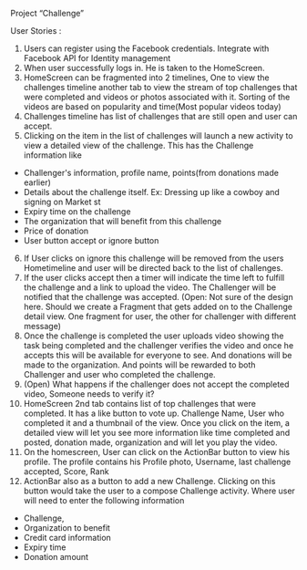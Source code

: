 Project “Challenge”

User Stories :

1. Users can register using the Facebook credentials. Integrate with Facebook API for Identity management
2. When user successfully logs in. He is taken to the HomeScreen.
3. HomeScreen can be fragmented into 2 timelines, One to view the challenges timeline another tab to view the stream of top challenges that were completed and videos or photos associated with it. Sorting of the videos are based on popularity and time(Most popular videos today)  
4. Challenges timeline has list of challenges that are still open and user can accept.
5. Clicking on the item in the list of challenges will launch a new activity to view a detailed view of the challenge. This has the Challenge information like
  * Challenger's information, profile name, points(from donations made earlier)
  * Details about the challenge itself. Ex: Dressing up like a cowboy and signing on Market st
  * Expiry time on the challenge
  * The organization that will benefit from this challenge
  * Price of donation
  * User button accept or ignore button
6. If User clicks on ignore this challenge will be removed from the users Hometimeline and user will be directed back to the list of challenges.
7. If the user clicks accept then a timer will indicate the time left to fulfill the challenge and a link to upload the video. The Challenger will be notified that the challenge was accepted. (Open: Not sure of the design here. Should we create a Fragment that gets added on to the Challenge detail view. One fragment for user, the other for challenger with different message)
8. Once the challenge is completed the user uploads video showing the task being completed and the challenger verifies the video and once he accepts this will be available for everyone to see. And donations will be made to the organization. And points will be rewarded to both Challenger and user who completed the challenge.
9. (Open) What happens if the challenger does not accept the completed video, Someone needs to verify it?
10. HomeScreen 2nd tab contains list of top challenges that were completed. It has a like button to vote up. Challenge Name, User who completed it and a thumbnail of the view. Once you click on the item, a detailed view will let you see more information like time completed and posted, donation made, organization and will let you play the video.
11. On the homescreen, User can click on the ActionBar button to view his profile. The profile contains his Profile photo, Username, last challenge accepted, Score, Rank
12. ActionBar also as a button to add a new Challenge. Clicking on this button would take the user to a compose Challenge activity. Where user will need to enter the following information
  * Challenge,
  * Organization to benefit
  * Credit card information
  * Expiry time
  * Donation amount
